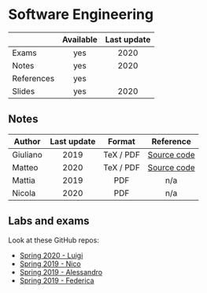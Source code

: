# Software Engineering

|          |Available|Last update|
|----------|:-------:|:---------:|
|Exams     |yes      |2020       |
|Notes     |yes      |2020       |
|References|yes      |           |
|Slides    |yes      |2020       |

## Notes

|Author  |Last update|Format   |Reference|
|--------|:---------:|:-------:|:-------:|
|Giuliano|2019       |TeX / PDF|[Source code](https://github.com/GiulianoAbruzzo/MSECS-Sapienza-Notes)|
|Matteo  |2020       |TeX / PDF|[Source code](https://github.com/MatteoSalvino/SE-resources)|
|Mattia  |2019       |PDF      |n/a|
|Nicola  |2020       |PDF      |n/a|


## Labs and exams

Look at these GitHub repos:
* [Spring 2020 - Luigi](https://github.com/lrusso96/Software-Engineering)
* [Spring 2019 - Nico](https://github.com/nicoDs96/SE-LABs)
* [Spring 2019 - Alessandro](https://github.com/aserpi/msecs-1-se)
* [Spring 2019 - Federica](https://github.com/FedericaSole/RestfulConDB)
